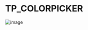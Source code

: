# TP_COLORPICKER
![image](https://user-images.githubusercontent.com/37142461/57969461-aac25b80-7966-11e9-8787-e1d2f21af256.png)
